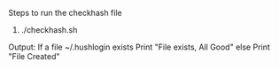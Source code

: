 Steps to run the checkhash file
1. ./checkhash.sh

Output:
If a file ~/.hushlogin exists Print 
"File exists, All Good" else Print "File Created"
